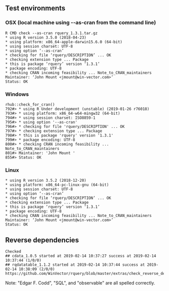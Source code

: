 

## Test environments

### OSX (local machine using --as-cran from the command line)

    R CMD check --as-cran rquery_1.3.1.tar.gz 
    * using R version 3.5.0 (2018-04-23)
    * using platform: x86_64-apple-darwin15.6.0 (64-bit)
    * using session charset: UTF-8
    * using option ‘--as-cran’
    * checking for file ‘rquery/DESCRIPTION’ ... OK
    * checking extension type ... Package
    * this is package ‘rquery’ version ‘1.3.1’
    * package encoding: UTF-8
    * checking CRAN incoming feasibility ... Note_to_CRAN_maintainers
    Maintainer: ‘John Mount <jmount@win-vector.com>’
    Status: OK

### Windows

    rhub::check_for_cran()
    792#> * using R Under development (unstable) (2019-01-26 r76018)
    793#> * using platform: x86_64-w64-mingw32 (64-bit)
    794#> * using session charset: ISO8859-1
    795#> * using option '--as-cran'
    796#> * checking for file 'rquery/DESCRIPTION' ... OK
    797#> * checking extension type ... Package
    798#> * this is package 'rquery' version '1.3.1'
    799#> * package encoding: UTF-8
    800#> * checking CRAN incoming feasibility ... Note_to_CRAN_maintainers
    801#> Maintainer: 'John Mount '
    855#> Status: OK
    

### Linux

    * using R version 3.5.2 (2018-12-20)
    * using platform: x86_64-pc-linux-gnu (64-bit)
    * using session charset: UTF-8
    * using option ‘--as-cran’
    * checking for file ‘rquery/DESCRIPTION’ ... OK
    * checking extension type ... Package
    * this is package ‘rquery’ version ‘1.3.1’
    * package encoding: UTF-8
    * checking CRAN incoming feasibility ... Note_to_CRAN_maintainers
    Maintainer: ‘John Mount <jmount@win-vector.com>’
    Status: OK

  

## Reverse dependencies

    Checked 
    ## cdata_1.0.5 started at 2019-02-14 10:37:27 success at 2019-02-14 10:37:44 (1/0/0) 
    ## rqdatatable_1.1.2 started at 2019-02-14 10:37:44 success at 2019-02-14 10:38:09 (2/0/0)
    https://github.com/WinVector/rquery/blob/master/extras/check_reverse_dependencies.md


Note: "Edgar F. Codd", "SQL", and "observable" are all spelled correctly.
